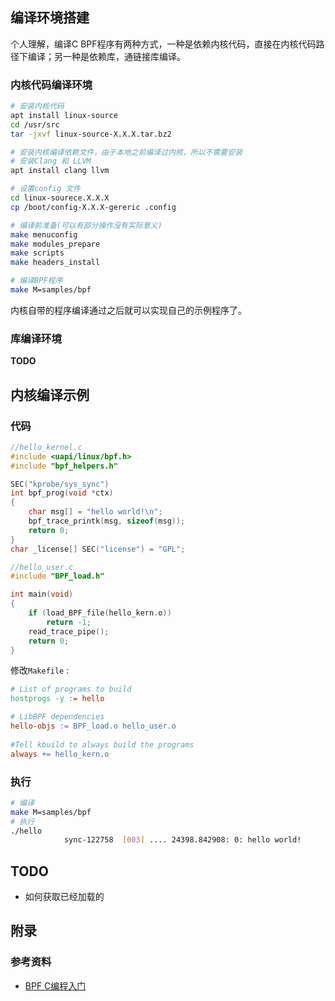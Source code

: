 ## 编译环境搭建

个人理解，编译C BPF程序有两种方式，一种是依赖内核代码，直接在内核代码路径下编译；另一种是依赖库，通链接库编译。

### 内核代码编译环境

```bash
# 安装内核代码
apt install linux-source
cd /usr/src
tar -jxvf linux-source-X.X.X.tar.bz2

# 安装内核编译依赖文件，由于本地之前编译过内核，所以不需要安装
# 安装Clang 和 LLVM
apt install clang llvm

# 设置config 文件
cd linux-sourece.X.X.X
cp /boot/config-X.X.X-gereric .config

# 编译前准备(可以有部分操作没有实际意义)
make menuconfig
make modules_prepare
make scripts
make headers_install

# 编译BPF程序
make M=samples/bpf
```

内核自带的程序编译通过之后就可以实现自己的示例程序了。

### 库编译环境

**TODO**



## 内核编译示例

### 代码

```c
//hello_kernel.c
#include <uapi/linux/bpf.h>
#include "bpf_helpers.h"

SEC("kprobe/sys_sync")
int bpf_prog(void *ctx)
{
    char msg[] = "hello world!\n";
    bpf_trace_printk(msg, sizeof(msg));
    return 0;
}
char _license[] SEC("license") = "GPL";
```

```c
//hello_user.c
#include "BPF_load.h"

int main(void)
{
    if (load_BPF_file(hello_kern.o))
        return -1;
    read_trace_pipe();
    return 0;
}
```

修改`Makefile` :

```makefile
# List of programs to build
hostprogs -y := hello

# LibBPF dependencies
hello-objs := BPF_load.o hello_user.o
    
#Tell kbuild to always build the programs
always += hello_kern.o
```

### 执行

```bash
# 编译
make M=samples/bpf
# 执行
./hello 
            sync-122758  [003] .... 24398.842908: 0: hello world!
```



## TODO

* 如何获取已经加载的



## 附录

###  参考资料

* [BPF C编程入门](https://mp.weixin.qq.com/s?__biz=MzI3NzA5MzUxNA==&mid=2664611713&idx=1&sn=951676066269815c7049f37144570f02&chksm=f04d9264c73a1b7240c5085bb69a87fca1ff76fdb46c8fdd3a0391327b73f736f671619ba7d4&mpshare=1&scene=1&srcid=0318XE1ubwJKxqkI9ApsiNsQ&sharer_sharetime=1647595852196&sharer_shareid=9880544caf5a40bf6ff8bc80cf8a4586&exportkey=AZy8gCP0zxSAT3CHKOHmza0%3D&acctmode=0&pass_ticket=ZPKc4lvFonNvAU0zWvU9Szy6CYWAXn07N%2BPM2oQ0bDvsnLjCnPigZYTMU0NC7apT&wx_header=0#rd)

